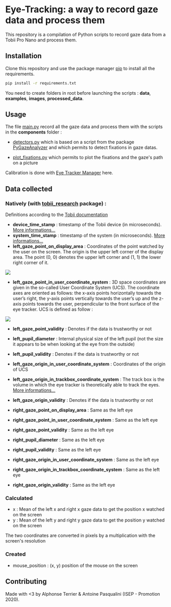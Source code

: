 # Eye-Tracking: a way to record gaze data and process them

This repository is a compilation of Python scripts to record gaze data from a Tobii Pro Nano and process them.

## Installation

Clone this repository and use the package manager [pip](https://pip.pypa.io/en/stable/) to install all the requirements.

```bash
pip install -r requirements.txt
```

You need to create folders in root before launching the scripts :  __data__, __examples__, __images__, __processed_data__.

## Usage

The file [main.py](blob/master/main.py) record all the gaze data and process them with the scripts in the __components__ folder :

* [detectors.py](blob/master/components/detectors.py) which is based on a script from the package [PyGazeAnalyzer](https://github.com/esdalmaijer/PyGazeAnalyser/tree/master/pygazeanalyser) and which permits to detect fixations in gaze datas.

* [plot_fixations.py](blob/master/components/plot_fixations.py) which permits to plot the fixations and the gaze's path on a picture

Calibration is done with [Eye Tracker Manager](https://www.tobiipro.com/fr/formation-assistance/telechargements/) here.
## Data collected 

### Natively (with [tobii_research](https://pypi.org/project/tobii-research/) package) :

Definitions according to the [Tobii documentation](http://developer.tobiipro.com/commonconcepts.html)

* __device_time_stamp__ : timestamp of the Tobii device (in microseconds). [More informations...](http://developer.tobiipro.com/commonconcepts/timestamp-and-timing.html)
* __system_time_stamp__ : timestamp of the system (in microseconds). [More informations...](http://developer.tobiipro.com/commonconcepts/timestamp-and-timing.html)
* __left_gaze_point_on_display_area__ :  Coordinates of the point watched by the user on the screen. The origin is the upper left corner of the display area. The point (0, 0) denotes the upper left corner and (1, 1) the lower right corner of it. 

![](http://developer.tobiipro.com/images/sdk-images/ADCS.png)

* __left_gaze_point_in_user_coordinate_system__ : 3D space coordinates are given in the so-called User Coordinate System (UCS). The coordinate axes are oriented as follows: the x-axis points horizontally towards the user’s right, the y-axis points vertically towards the user’s up and the z-axis points towards the user, perpendicular to the front surface of the eye tracker. UCS is defined as follow :

![](http://developer.tobiipro.com/images/sdk-images/UCS.png)
* __left_gaze_point_validity__ : Denotes if the data is trustworthy or not
* __left_pupil_diameter__ : Internal physical size of the left pupil (not the size it appears to be when looking at the eye from the outside)
* __left_pupil_validity__ : Denotes if the data is trustworthy or not
* __left_gaze_origin_in_user_coordinate_system__ : Coordinates of the origin of UCS
* __left_gaze_origin_in_trackbox_coordinate_system__ : The track box is the volume in which the eye tracker is theoretically able to track the eyes. [More informations...](http://developer.tobiipro.com/commonconcepts/coordinatesystems.html)
* __left_gaze_origin_validity__ : Denotes if the data is trustworthy or not

* __right_gaze_point_on_display_area__ : Same as the left eye
* __right_gaze_point_in_user_coordinate_system__ : Same as the left eye
* __right_gaze_point_validity__ : Same as the left eye
* __right_pupil_diameter__ : Same as the left eye
* __right_pupil_validity__ : Same as the left eye
* __right_gaze_origin_in_user_coordinate_system__ : Same as the left eye
* __right_gaze_origin_in_trackbox_coordinate_system__ : Same as the left eye
* __right_gaze_origin_validity__ : Same as the left eye


### Calculated
* x : Mean of the left x and right x gaze data to get the position x watched on the screen
* y : Mean of the left y and right y gaze data to get the position y watched on the screen

The two coordinates are converted in pixels by a multiplication with the screen's resolution
### Created
* mouse_position : (x, y) position of the mouse on the screen



## Contributing
Made with <3 by Alphonse Terrier & Antoine Pasqualini (ISEP - Promotion 2020).

